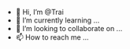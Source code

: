 - 👋 Hi, I’m @Trai
- 🌱 I’m currently learning ...
- 💞️ I’m looking to collaborate on ...
- 📫 How to reach me ...

<!---
Traiiii/Traiiii is a ✨ special ✨ repository because its `README.md` (this file) appears on your GitHub profile.
You can click the Preview link to take a look at your changes.
--->
